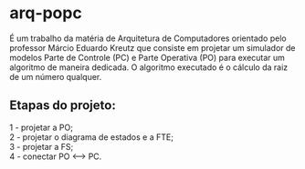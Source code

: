# arq-popc

É um trabalho da matéria de Arquitetura de Computadores orientado pelo professor Márcio Eduardo Kreutz que consiste em projetar um simulador de modelos Parte de Controle (PC) e Parte Operativa (PO) para executar um algoritmo de maneira dedicada. O algoritmo executado é o cálculo da raiz de um número qualquer.

## Etapas do projeto:
1 - projetar a PO;</br>
2 - projetar o diagrama de estados e a FTE;</br>
3 - projetar a FS;</br>
4 - conectar PO <--> PC.
